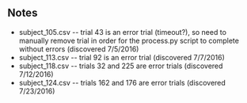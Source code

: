 ## Notes

- subject_105.csv -- trial 43 is an error trial (timeout?), so need to manually remove trial in order for the process.py script to complete without errors (discovered 7/5/2016)
- subject_113.csv -- trial 92 is an error trial (discovered 7/7/2016)
- subject_118.csv -- trials 32 and 225 are error trials (discovered 7/12/2016)
- subject_124.csv -- trials 162 and 176 are error trials (discovered 7/23/2016)

